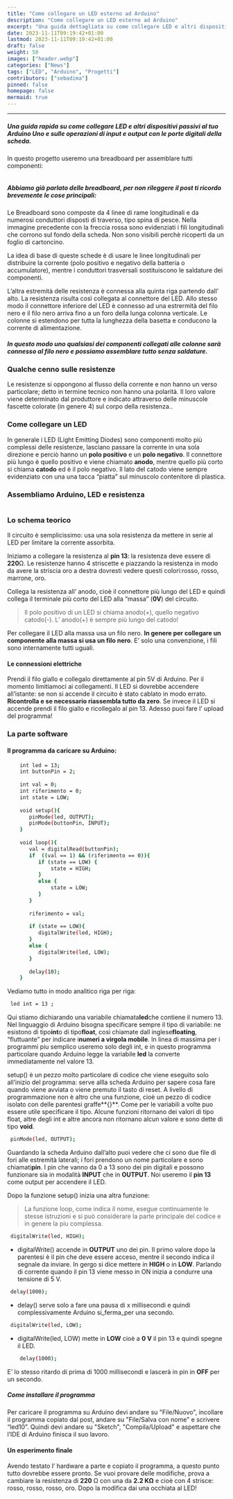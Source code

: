 ```yaml
---
title: "Come collegare un LED esterno ad Arduino"
description: "Come collegare un LED esterno ad Arduino"
excerpt: "Una guida dettagliata su come collegare LED e altri dispositivi passivi al tuo Arduino Uno e sui semplicissimi circuiti che dovresti conoscere per partire con il piede giusto.In particolare vedremo come gestire le operazioni di input e output con le porte digitali di Arduino..."
date: 2023-11-11T09:19:42+01:00
lastmod: 2023-11-11T09:19:42+01:00
draft: false
weight: 50
images: ["header.webp"]
categories: ["News"]
tags: ["LED", "Arduino", "Progetti"]
contributors: ["sebadima"]
pinned: false
homepage: false
mermaid: true
---
```



<hr>

##### Una guida rapida su come collegare LED e altri dispositivi passivi al tuo Arduino Uno e sulle operazioni di input e output con le porte digitali della scheda.

In questo progetto useremo una breadboard per assemblare tutti componenti:

<img decoding="async" src="https://res.cloudinary.com/sebadima/image/upload/v1600666958/001/Breadboard_20inside_favhrb.jpg" alt="" /> 

##### Abbiamo già parlato delle breadboard, per non rileggere il post ti ricordo brevemente le cose principali:

Le Breadboard sono composte da 4 linee di rame longitudinali e da numerosi conduttori disposti di traverso, tipo spina di pesce. Nella immagine precedente con la freccia rossa sono evidenziati i fili longitudinali che corrono sul fondo della scheda. Non sono visibili perchè ricoperti da un foglio di cartoncino. 

La idea di base di queste schede è di usare le linee longitudinali per distribuire la corrente (polo positivo e negativo della batteria o accumulatore), mentre i conduttori trasversali sostituiscono le saldature dei componenti.

L’altra estremità delle resistenza è connessa alla quinta riga partendo dall’ alto. La resistenza risulta così collegata al connettore del LED. Allo stesso modo il connettore inferiore del LED è connesso ad una estrermità del filo nero e il filo nero arriva fino a un foro della lunga colonna verticale. Le colonne si estendono per tutta la lunghezza della basetta e conducono la corrente di alimentazione.

##### In questo modo uno qualsiasi dei componenti collegati alle colonne sarà connesso al filo nero e possiamo assemblare tutto senza saldature.

### Qualche cenno sulle resistenze

Le resistenze si oppongono al flusso della corrente e non hanno un verso particolare; detto in termine tecnico non hanno una polarità. Il loro valore viene determinato dal produttore e indicato attraverso delle minuscole fascette colorate (in genere 4) sul corpo della resistenza..

### Come collegare un LED

In generale i LED (Light Emitting Diodes) sono componenti molto più complessi delle resistenze, lasciano passare la corrente in una sola direzione e perciò hanno un **polo positivo** e un **polo negativo**. Il connettore più lungo è quello positivo e viene chiamato **anodo**, mentre quello più corto si chiama **catodo** ed è il polo negativo. Il lato del catodo viene sempre evidenziato con una una tacca “piatta” sul minuscolo contenitore di plastica.

### Assembliamo Arduino, LED e resistenza

<img decoding="async" src="images/101.jpg" alt="" /> 

### Lo schema teorico 

Il circuito è semplicissimo: usa una sola resistenza da mettere in serie al LED per limitare la corrente assorbita.

Iniziamo a collegare la resistenza al **pin 13**: la resistenza deve essere di **220**Ω. Le resistenze hanno 4 striscette e piazzando la resistenza in modo da avere la striscia oro a destra dovresti vedere questi colori:rosso, rosso, marrone, oro.

Collega la resistenza all’ anodo, cioè il connettore più lungo del LED e quindi collega il terminale più corto del LED alla “massa” (**0V**) del circuito.

> Il polo positivo di un LED si chiama anodo(+), quello negativo catodo(-). L’ anodo(+) è sempre più lungo del catodo!

Per collegare il LED alla massa usa un filo nero. **In genere per collegare un componente alla massa si usa un filo nero**. E&#8217; solo una convenzione, i fili sono internamente tutti uguali.

#### Le connessioni elettriche

Prendi il filo giallo e collegalo direttamente al pin 5V di Arduino. Per il momento limitiamoci ai collegamenti. Il LED si dovrebbe accendere all’istante: se non si accende il circuito è stato cablato in modo errato. **Ricontrolla e se necessario riassembla tutto da zero**. Se invece il LED si accende prendi il filo giallo e ricollegalo al pin 13. Adesso puoi fare l’ upload del programma!

### La parte software

#### Il programma da caricare su Arduino:

```bash     
    int led = 13;
    int buttonPin = 2;
     
    int val = 0;
    int riferimento = 0;
    int state = LOW;
     
    void setup(){ 
       pinMode(led, OUTPUT);
       pinMode(buttonPin, INPUT);
    }
             
    void loop(){ 
       val = digitalRead(buttonPin); 
       if  ((val == 1) && (riferimento == 0)){ 
          if (state == LOW) {
              state = HIGH;
          } 
          else {
              state = LOW;
          }
       } 
        
       riferimento = val;
             
       if (state == LOW){
          digitalWrite(led, HIGH);
       } 
       else {
          digitalWrite(led, LOW);
       }
     
       delay(10);
    }
```

Vediamo tutto in modo analitico riga per riga:

```bash     
 led int = 13 ;
```

Qui stiamo dichiarando una variabile chiamata**led**che contiene il numero 13. Nel linguaggio di Arduino bisogna specificare sempre il tipo di variabile: ne esistono di tipo**int**o di tipo**float**, così chiamate dall inglese**floating**, “fluttuante” per indicare i**numeri a virgola mobile**. In linea di massima per i programmi piu semplico useremo solo degli int, e in questo programma particolare quando Arduino legge la variabile **led** la converte immediatamente nel valore 13.

setup() è un pezzo molto particolare di codice che viene eseguito solo all’inizio del programma: serve allla scheda Arduino per sapere cosa fare quando viene avviata o viene premuto il tasto di reset. A livello di programmazione non è altro che una funzione, cioè un pezzo di codice isolato con delle parentesi graffe**{}**. Come per le variabili a volte puo essere utile specificare il tipo. Alcune funzioni ritornano dei valori di tipo float, altre degli int e altre ancora non ritornano alcun valore e sono dette di tipo **void**.

```bash     
 pinMode(led, OUTPUT);
```    
Guardando la scheda Arduino dall’alto puoi vedere che ci sono due file di fori alle estremità laterali; i fori prendono un nome particolare e sono chiamati**pin**. I pin che vanno da 0 a 13 sono dei pin digitali e possono funzionare sia in modalità **INPUT** che in **OUTPUT**. Noi useremo il **pin 13** come output per accendere il LED.

Dopo la funzione setup() inizia una altra funzione:

> La funzione loop, come indica il nome, esegue continuamente le stesse istruzioni e si può considerare la parte principale del codice e in genere la piu complessa.

```bash     
 digitalWrite(led, HIGH);
```    

- digitalWrite() accende in **OUTPUT** uno dei pin. Il primo valore dopo la parentesi è il pin che deve essere acceso, mentre il secondo indica il segnale da inviare. In gergo si dice mettere in **HIGH** o in **LOW**. Parlando di corrente quando il pin 13 viene messo in ON inizia a condurre una tensione di 5 V.

```bash     
 delay(1000);
```

- delay() serve solo a fare una pausa di x millisecondi e quindi complessivamente Arduino si_ferma_per una secondo.
    

```bash         
 digitalWrite(led, LOW);    
 ```

- digitalWrite(led, LOW) mette in **LOW** cioè a **0 V** il pin 13 e quindi spegne il LED.

```bash         
    delay(1000);    
```

E&#8217; lo stesso ritardo di prima di 1000 millisecondi e lascerà in pin in **OFF** per un secondo.


##### Come installare il programma

Per caricare il programma su Arduino devi andare su "File/Nuovo", incollare il programma copiato dal post, andare su "File/Salva con nome" e scrivere “led10”. Quindi devi andare su "Sketch", "Compila/Upload" e aspettare che l’IDE di Arduino finisca il suo lavoro.

#### Un esperimento finale

Avendo testato l’ hardware a parte e copiato il programma, a questo punto tutto dovrebbe essere pronto. Se vuoi provare delle modifiche, prova a cambiare la resistenza di **220** Ω con una da **2.2 KΩ** e cioè con 4 strisce: rosso, rosso, rosso, oro. Dopo la modifica dai una occhiata al LED!

<br><br>